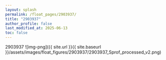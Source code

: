 ```yaml
---
layout: splash
permalink: /float_pages/2903937/
title: "2903937"
author_profile: false
last_modified_at: 2025-06-13
toc: false
---
```

 
2903937
![img-png]({{ site.url }}{{ site.baseurl }}/assets/images/float_figures/2903937/2903937_Sprof_processed_v2.png)